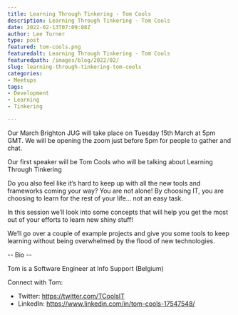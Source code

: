 ```yaml
---
title: Learning Through Tinkering - Tom Cools
description: Learning Through Tinkering - Tom Cools
date: 2022-02-13T07:09:08Z
author: Lee Turner
type: post
featured: tom-cools.png
featuredalt: Learning Through Tinkering - Tom Cools
featuredpath: /images/blog/2022/02/
slug: learning-through-tinkering-tom-cools
categories:
- Meetups
tags:
- Development
- Learning
- Tinkering

---
```


Our March Brighton JUG will take place on Tuesday 15th March at 5pm GMT. We will be opening the zoom just before 5pm for people to gather and chat.

Our first speaker will be Tom Cools who will be talking about Learning Through Tinkering

Do you also feel like it’s hard to keep up with all the new tools and frameworks coming your way? You are not alone! By choosing IT, you are choosing to learn for the rest of your life… not an easy task.

In this session we’ll look into some concepts that will help you get the most out of your efforts to learn new shiny stuff!

We’ll go over a couple of example projects and give you some tools to keep learning without being overwhelmed by the flood of new technologies.

-- Bio --

Tom is a Software Engineer at Info Support (Belgium)

Connect with Tom:

* Twitter: https://twitter.com/TCoolsIT
* LinkedIn: https://www.linkedin.com/in/tom-cools-17547548/